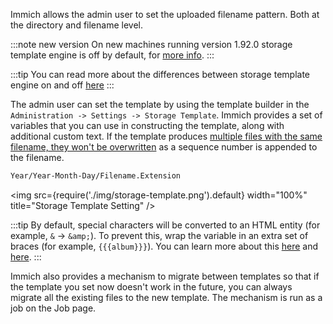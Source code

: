 Immich allows the admin user to set the uploaded filename pattern. Both at the directory and filename level.

:::note new version
On new machines running version 1.92.0 storage template engine is off by default, for [more info](https://github.com/immich-app/immich/releases#:~:text=the%20partner%E2%80%99s%20assets.-,Hardening%20storage%20template,-We%20have%20further).
:::

:::tip
You can read more about the differences between storage template engine on and off [here](/docs/administration/backup-and-restore#asset-types-and-storage-locations)
:::

The admin user can set the template by using the template builder in the `Administration -> Settings -> Storage Template`. Immich provides a set of variables that you can use in constructing the template, along with additional custom text. If the template produces [multiple files with the same filename, they won't be overwritten](https://github.com/immich-app/immich/discussions/3324) as a sequence number is appended to the filename.

```bash title="Default template"
Year/Year-Month-Day/Filename.Extension
```

<img src={require('./img/storage-template.png').default} width="100%" title="Storage Template Setting" />

:::tip
By default, special characters will be converted to an HTML entity (for example, `&` -> `&amp;`). To prevent this, wrap the variable in an extra set of braces (for example, `{{{album}}}`). You can learn more about this [here](https://handlebarsjs.com/guide/expressions.html#html-escaping) and [here](https://github.com/immich-app/immich/issues/4917).
:::

Immich also provides a mechanism to migrate between templates so that if the template you set now doesn't work in the future, you can always migrate all the existing files to the new template. The mechanism is run as a job on the Job page.
